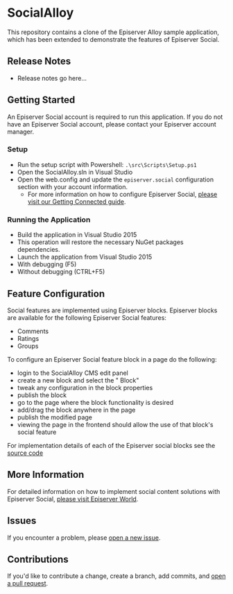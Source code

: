 # SocialAlloyThis repository contains a clone of the Episerver Alloy sample application, which has been extended to demonstrate the features of Episerver Social.## Release Notes* Release notes go here...## Getting StartedAn Episerver Social account is required to run this application. If you do not have an Episerver Social account, please contact your Episerver account manager.### Setup* Run the setup script with Powershell: `.\src\Scripts\Setup.ps1`* Open the SocialAlloy.sln in Visual Studio* Open the web.config and update the `episerver.social` configuration section with your account information.	* For more information on how to configure Episerver Social, [please visit our Getting Connected guide](http://world.episerver.com/documentation/developer-guides/social/social_platform-overview/Installing-Episerver-Social/#GettingConnected).### Running the Application* Build the application in Visual Studio 2015 * This operation will restore the necessary NuGet packages dependencies.* Launch the application from Visual Studio 2015 * With debugging (F5) * Without debugging (CTRL+F5)## Feature ConfigurationSocial features are implemented using Episerver blocks.  Episerver blocks are available for the following Episerver Social features:- Comments
- Ratings
- GroupsTo configure an Episerver Social feature block in a page do the following:- login to the SocialAlloy CMS edit panel- create a new block and select the "<feature> Block"- tweak any configuration in the block properties- publish the block- go to the page where the block functionality is desired- add/drag the block anywhere in the page- publish the modified page- viewing the page in the frontend should allow the use of that block's social featureFor implementation details of each of the Episerver social blocks see the [source code](https://github.com/episerver/SocialAlloy/tree/release/1.0.0/src/EPiServer.SocialAlloy.Web/Social)## More InformationFor detailed information on how to implement social content solutions with Episerver Social, [please visit Episerver World](http://world.episerver.com/documentation/developer-guides/social/).## IssuesIf you encounter a problem, please [open a new issue](https://github.com/episerver/SocialAlloy/issues/new).## ContributionsIf you'd like to contribute a change, create a branch, add commits, and [open a pull request](https://github.com/episerver/SocialAlloy/compare).
